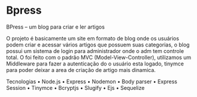 # Bpress
BPress – um blog para criar e ler artigos

O projeto é basicamente um site em formato de blog onde os usuários podem criar e acessar vários artigos que possuem suas categorias, 
o blog possui um sistema de login para administrador onde o adm tem controle total. O foi feito com o padrão MVC (Model-View-Controller), 
utilizamos um Middleware para fazer a autenticação do o usuário esta logado, tinymce para poder deixar a area de criação de artigo mais dinamica.

Tecnologias
•	Node.js
•	Express
•	Nodemon
•	Body parser
•	Express Session
•	Tinymce
•	Bcryptjs
•	Slugify
•	Ejs
•	Sequelize

